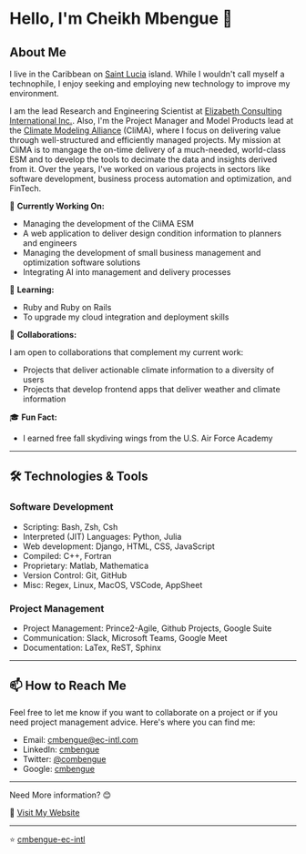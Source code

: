 # Hello, I'm Cheikh Mbengue 👋

## About Me

I live in the Caribbean on [Saint Lucia](https://en.wikipedia.org/wiki/Saint_Lucia) island. While I wouldn't call myself a technophile, I enjoy seeking and employing new technology to improve my environment.

I am the lead Research and Engineering Scientist at [Elizabeth Consulting International Inc.](https://www.ec-intl.com). Also, I'm the Project Manager and Model Products lead at the [Climate Modeling Alliance](https://clima.caltech.edu) (CliMA), where I focus on delivering value through well-structured and efficiently managed projects. My mission at CliMA is to mangage the on-time delivery of a much-needed, world-class ESM and to develop the tools to decimate the data and insights derived from it. Over the years, I've worked on various projects in sectors like software development, business process automation and optimization, and FinTech.

🔭 **Currently Working On:**

- Managing the development of the CliMA ESM
- A web application to deliver design condition information to planners and engineers
- Managing the development of small business management and optimization software solutions
- Integrating AI into management and delivery processes

🌱 **Learning:**

- Ruby and Ruby on Rails
- To upgrade my cloud integration and deployment skills

👯 **Collaborations:**

I am open to collaborations that complement my current work:

- Projects that deliver actionable climate information to a diversity of users
- Projects that develop frontend apps that deliver weather and climate information

🎓 **Fun Fact:**

- I earned free fall skydiving wings from the U.S. Air Force Academy

---

## 🛠️ Technologies & Tools

### Software Development

- Scripting: Bash, Zsh, Csh
- Interpreted (JIT) Languages: Python, Julia
- Web development: Django, HTML, CSS, JavaScript
- Compiled: C++, Fortran
- Proprietary: Matlab, Mathematica
- Version Control: Git, GitHub
- Misc: Regex, Linux, MacOS, VSCode, AppSheet

### Project Management

- Project Management: Prince2-Agile, Github Projects, Google Suite
- Communication: Slack, Microsoft Teams, Google Meet
- Documentation: LaTex, ReST, Sphinx

---

## 📫 How to Reach Me

Feel free to let me know if you want to collaborate on a project or if you need project management advice. Here's where you can find me:

- Email: [cmbengue@ec-intl.com](mailto:cmbengue@ec-intl.com)
- LinkedIn: [cmbengue](https://www.linkedin.com/in/cmbengue/)
- Twitter: [@combengue](https://twitter.com/combengue)
- Google: [cmbengue](https://g.dev/cmbengue)

---

Need More information? 😊

🔗 [Visit My Website](https://cmbengue-ec-intl.github.io)

---

⭐️ [cmbengue-ec-intl](https://github.com/cmbengue-ec-intl)
